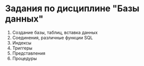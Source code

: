 # Задания по дисциплине "Базы данных"
1. Создание базы, таблиц, вставка данных
3. Соединения, различные функции SQL
4. Индексы
5. Триггеры
6. Представления
7. Процедуры
